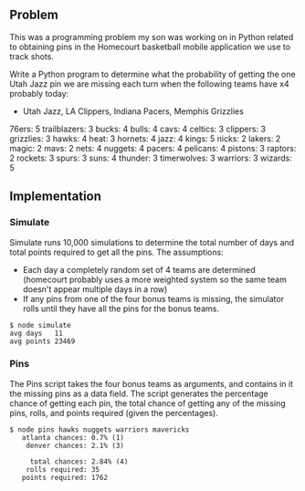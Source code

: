 ## Problem

This was a programming problem my son was working on in Python related
to obtaining pins in the Homecourt basketball mobile application we
use to track shots.

Write a Python program to determine what the probability of getting
the one Utah Jazz pin we are missing each turn when the following
teams have x4 probably today:

- Utah Jazz, LA Clippers, Indiana Pacers, Memphis Grizzlies

76ers: 5
trailblazers: 3
bucks: 4
bulls: 4
cavs: 4
celtics: 3
clippers: 3
grizzlies: 3
hawks: 4
heat: 3
hornets: 4
jazz: 4
kings: 5
nicks: 2
lakers: 2
magic: 2
mavs: 2
nets: 4
nuggets: 4
pacers: 4
pelicans: 4
pistons: 3
raptors: 2
rockets: 3
spurs: 3
suns: 4
thunder: 3
timerwolves: 3
warriors: 3
wizards: 5



## Implementation

### Simulate

Simulate runs 10,000 simulations to determine the total number of days
and total points required to get all the pins.  The assumptions:
- Each day a completely random set of 4 teams are determined
  (homecourt probably uses a more weighted system so the same team
  doesn't appear multiple days in a row)
- If any pins from one of the four bonus teams is missing, the
  simulator rolls until they have all the pins for the bonus teams.

```
$ node simulate
avg days   11
avg points 23469
```

### Pins

The Pins script takes the four bonus teams as arguments, and contains
in it the missing pins as a data field.  The script generates the
percentage chance of getting each pin, the total chance of getting any
of the missing pins, rolls, and points required (given the
percentages).

```
$ node pins hawks nuggets warriors mavericks
   atlanta chances: 0.7% (1)
    denver chances: 2.1% (3)

     total chances: 2.84% (4)
    rolls required: 35
   points required: 1762
```

